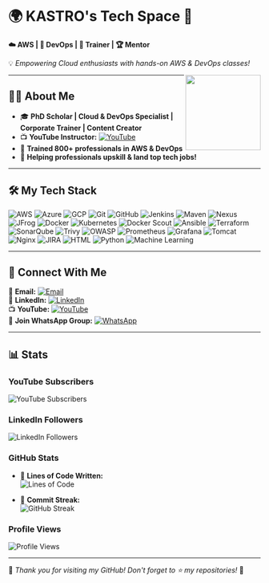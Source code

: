 # 🌍 KASTRO's Tech Space 🚀  
**☁️ AWS | 🔧 DevOps | 🎥 Trainer | 🏆 Mentor**  

💡 *Empowering Cloud enthusiasts with hands-on AWS & DevOps classes!*  

<img src="https://media.licdn.com/dms/image/v2/D5603AQHJB_lF1d9OSw/profile-displayphoto-shrink_800_800/profile-displayphoto-shrink_800_800/0/1718971147172?e=1747267200&v=beta&t=L6h8BKPXRbbMoB99LcotWilLrK4llQ-y6wd6q9ZAHnQ" width="150" height="150" align="right" />

---

## 👨‍🎓 About Me  
- 🎓 **PhD Scholar | Cloud & DevOps Specialist | Corporate Trainer | Content Creator**  
- 📺 **YouTube Instructor:** [![YouTube](https://img.shields.io/badge/-Learn%20With%20KASTRO-FF0000?style=flat-square&logo=youtube&logoColor=white)](https://www.youtube.com/@LearnWithKASTRO)  
- 🚀 **Trained 800+ professionals in AWS & DevOps**  
- 🌟 **Helping professionals upskill & land top tech jobs!**  

---

## 🛠️ My Tech Stack  

![AWS](https://img.shields.io/badge/AWS-232F3E?style=for-the-badge&logo=amazonaws&logoColor=white) ![Azure](https://img.shields.io/badge/Azure-0078D4?style=for-the-badge&logo=microsoftazure&logoColor=white) ![GCP](https://img.shields.io/badge/GCP-4285F4?style=for-the-badge&logo=googlecloud&logoColor=white) ![Git](https://img.shields.io/badge/Git-F05032?style=for-the-badge&logo=git&logoColor=white) ![GitHub](https://img.shields.io/badge/GitHub-181717?style=for-the-badge&logo=github&logoColor=white) ![Jenkins](https://img.shields.io/badge/Jenkins-D24939?style=for-the-badge&logo=jenkins&logoColor=white) ![Maven](https://img.shields.io/badge/Maven-C71A36?style=for-the-badge&logo=apachemaven&logoColor=white) ![Nexus](https://img.shields.io/badge/Nexus-1D1D1D?style=for-the-badge&logo=sonatype&logoColor=white) ![JFrog](https://img.shields.io/badge/JFrog-41BF47?style=for-the-badge&logo=jfrog&logoColor=white) ![Docker](https://img.shields.io/badge/Docker-2496ED?style=for-the-badge&logo=docker&logoColor=white) ![Kubernetes](https://img.shields.io/badge/Kubernetes-326CE5?style=for-the-badge&logo=kubernetes&logoColor=white) ![Docker Scout](https://img.shields.io/badge/Docker%20Scout-2496ED?style=for-the-badge&logo=docker&logoColor=white) ![Ansible](https://img.shields.io/badge/Ansible-EE0000?style=for-the-badge&logo=ansible&logoColor=white) ![Terraform](https://img.shields.io/badge/Terraform-623CE4?style=for-the-badge&logo=terraform&logoColor=white) ![SonarQube](https://img.shields.io/badge/SonarQube-4E9BCD?style=for-the-badge&logo=sonarqube&logoColor=white) ![Trivy](https://img.shields.io/badge/Trivy-FF4081?style=for-the-badge&logo=aqua&logoColor=white) ![OWASP](https://img.shields.io/badge/OWASP-000000?style=for-the-badge&logo=owasp&logoColor=white) ![Prometheus](https://img.shields.io/badge/Prometheus-E6522C?style=for-the-badge&logo=prometheus&logoColor=white) ![Grafana](https://img.shields.io/badge/Grafana-F46800?style=for-the-badge&logo=grafana&logoColor=white) ![Tomcat](https://img.shields.io/badge/Tomcat-F8DC75?style=for-the-badge&logo=apachetomcat&logoColor=black) ![Nginx](https://img.shields.io/badge/Nginx-009639?style=for-the-badge&logo=nginx&logoColor=white) ![JIRA](https://img.shields.io/badge/JIRA-0052CC?style=for-the-badge&logo=jira&logoColor=white) ![HTML](https://img.shields.io/badge/HTML-E34F26?style=for-the-badge&logo=html5&logoColor=white) ![Python](https://img.shields.io/badge/Python-3776AB?style=for-the-badge&logo=python&logoColor=white) ![Machine Learning](https://img.shields.io/badge/Machine%20Learning-0277BD?style=for-the-badge&logo=scikitlearn&logoColor=white)  

---

## 🔗 Connect With Me  

📧 **Email:** [![Email](https://img.shields.io/badge/Gmail-Contact%20Me-D14836?style=flat-square&logo=gmail&logoColor=white)](mailto:kastrokiran@gmail.com)  
👔 **LinkedIn:** [![LinkedIn](https://img.shields.io/badge/LinkedIn-Connect-blue?style=flat-square&logo=linkedin)](https://www.linkedin.com/in/kastro-kiran/)  
📺 **YouTube:** [![YouTube](https://img.shields.io/badge/YouTube-Subscribe-red?style=flat-square&logo=youtube)](https://www.youtube.com/@LearnWithKASTRO)  
📱 **Join WhatsApp Group:** [![WhatsApp](https://img.shields.io/badge/WhatsApp-Join%20Group-25D366?style=flat-square&logo=whatsapp&logoColor=white)](https://chat.whatsapp.com/EGw6ZlwUHZc82cA0vXFnwm)  

---

## 📊 Stats  

### YouTube Subscribers  
![YouTube Subscribers](https://img.shields.io/youtube/channel/subscribers/UCwNkfXk5b3sW02QcWUbTgVg?label=YouTube%20Subscribers&style=social)  

### LinkedIn Followers  
![LinkedIn Followers](https://img.shields.io/badge/LinkedIn%20Followers-1700+-blue?logo=linkedin)  

### GitHub Stats  
- 📝 **Lines of Code Written:**  
  ![Lines of Code](https://img.shields.io/badge/Total%20Lines%20of%20Code-1.5M%2B-blue?style=flat-square)  

- 📅 **Commit Streak:**  
  ![GitHub Streak](https://streak-stats.demolab.com?user=KastroVKiran&theme=radical)  

### Profile Views  
![Profile Views](https://komarev.com/ghpvc/?username=KastroVKiran&color=blue&style=flat-square)  

---

🎉 *Thank you for visiting my GitHub! Don't forget to ⭐ my repositories!* 🚀  
